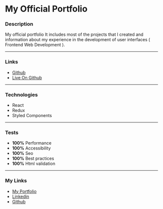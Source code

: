 # My Official Portfolio

### Description

My official portfolio It includes most of the projects that I created and information about my experience in the development of user interfaces ( Frontend Web Development ).

---

### Links

- [Github](https://github.com/Kmg11/My_Official_Portfolio "Github Repo")
- [Live On Github](https://kmg11.github.io/My_Official_Portfolio/ "Live Preview On Github")

---

### Technologies

- React
- Redux
- Styled Components

---

### Tests

- **100%** Performance
- **100%** Accessibility
- **100%** Seo
- **100%** Best practices
- **100%** Html validation

---

### My Links

- [My Portfolio](https://kmg11.github.io/My_Official_Portfolio/)
- [Linkedin](https://www.linkedin.com/in/kirolos-mahfouz/)
- [Github](https://github.com/Kmg11)
